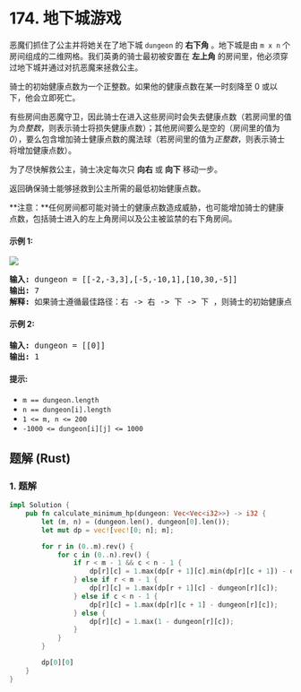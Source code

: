 # 174. 地下城游戏
恶魔们抓住了公主并将她关在了地下城 `dungeon` 的 **右下角** 。地下城是由 `m x n` 个房间组成的二维网格。我们英勇的骑士最初被安置在 **左上角** 的房间里，他必须穿过地下城并通过对抗恶魔来拯救公主。

骑士的初始健康点数为一个正整数。如果他的健康点数在某一时刻降至 0 或以下，他会立即死亡。

有些房间由恶魔守卫，因此骑士在进入这些房间时会失去健康点数（若房间里的值为*负整数*，则表示骑士将损失健康点数）；其他房间要么是空的（房间里的值为 *0*），要么包含增加骑士健康点数的魔法球（若房间里的值为*正整数*，则表示骑士将增加健康点数）。

为了尽快解救公主，骑士决定每次只 **向右** 或 **向下** 移动一步。

返回确保骑士能够拯救到公主所需的最低初始健康点数。

**注意：**任何房间都可能对骑士的健康点数造成威胁，也可能增加骑士的健康点数，包括骑士进入的左上角房间以及公主被监禁的右下角房间。

#### 示例 1:
![](https://assets.leetcode.com/uploads/2021/03/13/dungeon-grid-1.jpg)
<pre>
<strong>输入:</strong> dungeon = [[-2,-3,3],[-5,-10,1],[10,30,-5]]
<strong>输出:</strong> 7
<strong>解释:</strong> 如果骑士遵循最佳路径：右 -> 右 -> 下 -> 下 ，则骑士的初始健康点数至少为 7 。
</pre>

#### 示例 2:
<pre>
<strong>输入:</strong> dungeon = [[0]]
<strong>输出:</strong> 1
</pre>

#### 提示:
* `m == dungeon.length`
* `n == dungeon[i].length`
* `1 <= m, n <= 200`
* `-1000 <= dungeon[i][j] <= 1000`

## 题解 (Rust)

### 1. 题解
```Rust
impl Solution {
    pub fn calculate_minimum_hp(dungeon: Vec<Vec<i32>>) -> i32 {
        let (m, n) = (dungeon.len(), dungeon[0].len());
        let mut dp = vec![vec![0; n]; m];

        for r in (0..m).rev() {
            for c in (0..n).rev() {
                if r < m - 1 && c < n - 1 {
                    dp[r][c] = 1.max(dp[r + 1][c].min(dp[r][c + 1]) - dungeon[r][c]);
                } else if r < m - 1 {
                    dp[r][c] = 1.max(dp[r + 1][c] - dungeon[r][c]);
                } else if c < n - 1 {
                    dp[r][c] = 1.max(dp[r][c + 1] - dungeon[r][c]);
                } else {
                    dp[r][c] = 1.max(1 - dungeon[r][c]);
                }
            }
        }

        dp[0][0]
    }
}
```
